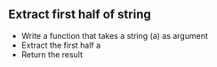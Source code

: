 ## Extract first half of string

* Write a function that takes a string (a) as argument
* Extract the first half a
* Return the result